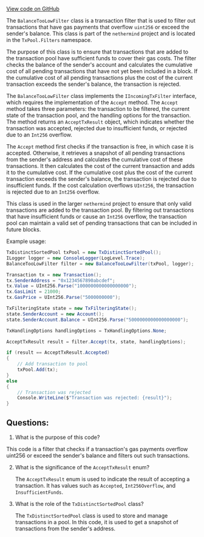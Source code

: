 [View code on GitHub](https://github.com/nethermindeth/nethermind/Nethermind.TxPool/Filters/BalanceTooLowFilter.cs)

The `BalanceTooLowFilter` class is a transaction filter that is used to filter out transactions that have gas payments that overflow `uint256` or exceed the sender's balance. This class is part of the `nethermind` project and is located in the `TxPool.Filters` namespace.

The purpose of this class is to ensure that transactions that are added to the transaction pool have sufficient funds to cover their gas costs. The filter checks the balance of the sender's account and calculates the cumulative cost of all pending transactions that have not yet been included in a block. If the cumulative cost of all pending transactions plus the cost of the current transaction exceeds the sender's balance, the transaction is rejected.

The `BalanceTooLowFilter` class implements the `IIncomingTxFilter` interface, which requires the implementation of the `Accept` method. The `Accept` method takes three parameters: the transaction to be filtered, the current state of the transaction pool, and the handling options for the transaction. The method returns an `AcceptTxResult` object, which indicates whether the transaction was accepted, rejected due to insufficient funds, or rejected due to an `Int256` overflow.

The `Accept` method first checks if the transaction is free, in which case it is accepted. Otherwise, it retrieves a snapshot of all pending transactions from the sender's address and calculates the cumulative cost of these transactions. It then calculates the cost of the current transaction and adds it to the cumulative cost. If the cumulative cost plus the cost of the current transaction exceeds the sender's balance, the transaction is rejected due to insufficient funds. If the cost calculation overflows `UInt256`, the transaction is rejected due to an `Int256` overflow.

This class is used in the larger `nethermind` project to ensure that only valid transactions are added to the transaction pool. By filtering out transactions that have insufficient funds or cause an `Int256` overflow, the transaction pool can maintain a valid set of pending transactions that can be included in future blocks. 

Example usage:

```csharp
TxDistinctSortedPool txPool = new TxDistinctSortedPool();
ILogger logger = new ConsoleLogger(LogLevel.Trace);
BalanceTooLowFilter filter = new BalanceTooLowFilter(txPool, logger);

Transaction tx = new Transaction();
tx.SenderAddress = "0x1234567890abcdef";
tx.Value = UInt256.Parse("1000000000000000000");
tx.GasLimit = 21000;
tx.GasPrice = UInt256.Parse("5000000000");

TxFilteringState state = new TxFilteringState();
state.SenderAccount = new Account();
state.SenderAccount.Balance = UInt256.Parse("5000000000000000000");

TxHandlingOptions handlingOptions = TxHandlingOptions.None;

AcceptTxResult result = filter.Accept(tx, state, handlingOptions);

if (result == AcceptTxResult.Accepted)
{
    // Add transaction to pool
    txPool.Add(tx);
}
else
{
    // Transaction was rejected
    Console.WriteLine($"Transaction was rejected: {result}");
}
```
## Questions: 
 1. What is the purpose of this code?
   
   This code is a filter that checks if a transaction's gas payments overflow uint256 or exceed the sender's balance and filters out such transactions.

2. What is the significance of the `AcceptTxResult` enum?
   
   The `AcceptTxResult` enum is used to indicate the result of accepting a transaction. It has values such as `Accepted`, `Int256Overflow`, and `InsufficientFunds`.

3. What is the role of the `TxDistinctSortedPool` class?
   
   The `TxDistinctSortedPool` class is used to store and manage transactions in a pool. In this code, it is used to get a snapshot of transactions from the sender's address.